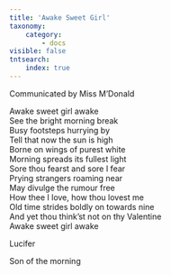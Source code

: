 ```yaml
---
title: 'Awake Sweet Girl'
taxonomy:
    category:
        - docs
visible: false
tntsearch:
    index: true
---
```


<div class="author">Communicated by Miss M’Donald</div>

Awake sweet girl awake    
See the bright morning break    
Busy footsteps hurrying by    
Tell that now the sun is high    
Borne on wings of purest white    
Morning spreads its fullest light    
Sore thou fearst and sore I fear    
Prying strangers roaming near    
May divulge the rumour free    
How thee I love, how thou lovest me    
Old time strides boldly on towards nine    
And yet thou think’st not on thy Valentine    
Awake sweet girl awake    
    
Lucifer    
    
Son of the morning 